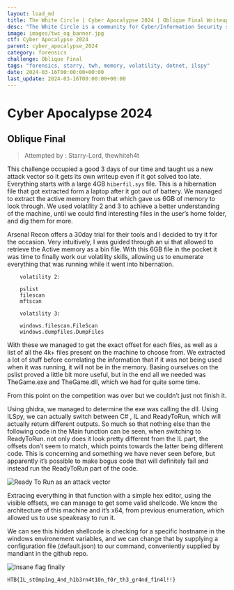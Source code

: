 ```yaml
---
layout: load_md
title: The White Circle | Cyber Apocalypse 2024 | Oblique Final Writeup
desc: "The White Circle is a community for Cyber/Information Security students, enthusiasts and professionals. You can discuss anything related to Security, share your knowledge with others, get help when you need it and proceed further in your journey with amazing people from all over the world."
image: images/twc_og_banner.jpg
ctf: Cyber Apocalypse 2024
parent: cyber_apocalypse_2024
category: forensics
challenge: Oblique Final
tags: "forensics, starry, twh, memory, volatility, dotnet, ilspy"
date: 2024-03-16T00:00:00+00:00
last_update: 2024-03-16T00:00:00+00:00
---
```


<h1 class="heading card-title white-text">Cyber Apocalypse 2024</h1>

## Oblique Final
> Attempted by :  Starry-Lord, thewhiteh4t

This challenge occupied a good 3 days of our time and taught us a new attack vector so it gets its own writeup even if it got solved too late. Everything starts with a large 4GB `hiberfil.sys` file. This is a hibernation file that got extracted form a laptop after it got out of battery. We managed to extract the active memory from that which gave us 6GB of memory to look through. We used volatility 2 and 3 to achieve a better understanding of the machine, until we could find interesting files in the user’s home folder, and dig them for more.


Arsenal Recon offers a 30day trial for their tools and I decided to try it for the occasion. Very intuitively, I was guided through an ui that allowed to retrieve the Active memory as a bin file. With this 6GB file in the pocket it was time to finally work our volatility skills, allowing us to enumerate everything that was running while it went into hibernation.

```
    volatility 2:
    
    pslist
    filescan
    mftscan
    
    volatility 3:
    
    windows.filescan.FileScan
    windows.dumpfiles.DumpFiles
```

With these we managed to get the exact offset for each files, as well as a list of all the 4k+ files present on the machine to choose from. We extracted a lot of stuff before correlating the information that if it was not being used when it was running, it will not be in the memory. Basing ourselves on the pslist proved a little bit more useful, but in the end all we needed was TheGame.exe and TheGame.dll, which we had for quite some time.

From this point on the competition was over but we couldn’t just not finish it. 

Using ghidra, we managed to determine the exe was calling the dll. Using ILSpy, we can actually switch between C# , IL and ReadyToRun, which will actually return different outputs. So much so that nothing else than the following code in the Main function can be seen, when switching to ReadyToRun. not only does it look pretty different from the IL part, the offsets don’t seem to match, which points towards the latter being different code. This is concerning and something we have never seen before, but apparently it’s possible to make bogus code that will definitely fail and instead run the ReadyToRun part of the code.


![Ready To Run as an attack vector](https://i.imgur.com/GNbycDZ.png)


Extracing everything in that function with a simple hex editor, using the visible offsets, we can manage to get some valid shellcode. We know the architecture of this machine and it’s x64, from previous enumeration, which allowed us to use speakeasy to run it.

We can see this hidden shellcode is checking for a specific hostname in the windows environement variables, and we can change that by supplying a configuration file (default.json) to our command, conveniently supplied by mandiant in the github repo.


![Insane flag finally](https://i.imgur.com/pb8X7KW.png)


```
HTB{IL_st0mp1ng_4nd_h1b3rn4t10n_f0r_th3_gr4nd_f1n4l!!}
```


